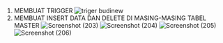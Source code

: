 1. MEMBUAT TRIGGER 
![triger budinew](https://user-images.githubusercontent.com/97114993/149379016-c8e98a8f-9d8f-4985-bf28-176bcf501981.jpg)
2. MEMBUAT INSERT DATA DAN DELETE DI MASING-MASING TABEL MASTER
![Screenshot (203)](https://user-images.githubusercontent.com/97114993/149379105-74d09066-1bf6-4c59-a7c1-706b77922141.png)
![Screenshot (204)](https://user-images.githubusercontent.com/97114993/149379127-04c1722a-dde9-4c4a-9da7-f2bfd1cff3fb.png)
![Screenshot (205)](https://user-images.githubusercontent.com/97114993/149379145-971a01c9-db34-475d-96bd-0f846123928e.png)
![Screenshot (206)](https://user-images.githubusercontent.com/97114993/149379169-37c7aa86-864a-4c74-8931-64700f9ac3ec.png)
